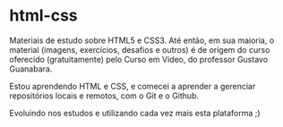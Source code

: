 # html-css
 Materiais de estudo sobre HTML5 e CSS3. Até então, em sua maioria, o material (imagens, exercícios, desafios e outros) é de origem do curso oferecido (gratuitamente) pelo Curso em Vídeo, do professor Gustavo Guanabara.

 Estou aprendendo HTML e CSS, e comecei a aprender a gerenciar repositórios locais e remotos, com o Git e o Github.

 Evoluindo nos estudos e utilizando cada vez mais esta plataforma ;)
